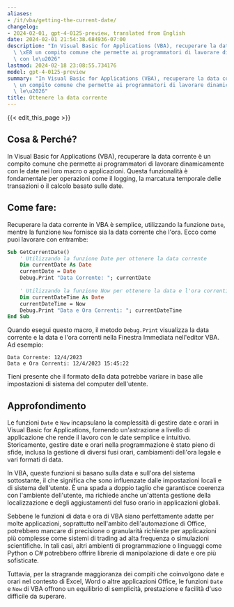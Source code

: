 ```yaml
---
aliases:
- /it/vba/getting-the-current-date/
changelog:
- 2024-02-01, gpt-4-0125-preview, translated from English
date: 2024-02-01 21:54:38.684936-07:00
description: "In Visual Basic for Applications (VBA), recuperare la data corrente\
  \ \xE8 un compito comune che permette ai programmatori di lavorare dinamicamente\
  \ con le\u2026"
lastmod: 2024-02-18 23:08:55.734176
model: gpt-4-0125-preview
summary: "In Visual Basic for Applications (VBA), recuperare la data corrente \xE8\
  \ un compito comune che permette ai programmatori di lavorare dinamicamente con\
  \ le\u2026"
title: Ottenere la data corrente
---
```


{{< edit_this_page >}}

## Cosa & Perché?

In Visual Basic for Applications (VBA), recuperare la data corrente è un compito comune che permette ai programmatori di lavorare dinamicamente con le date nei loro macro o applicazioni. Questa funzionalità è fondamentale per operazioni come il logging, la marcatura temporale delle transazioni o il calcolo basato sulle date.

## Come fare:

Recuperare la data corrente in VBA è semplice, utilizzando la funzione `Date`, mentre la funzione `Now` fornisce sia la data corrente che l'ora. Ecco come puoi lavorare con entrambe:

```vb
Sub GetCurrentDate()
    ' Utilizzando la funzione Date per ottenere la data corrente
    Dim currentDate As Date
    currentDate = Date
    Debug.Print "Data Corrente: "; currentDate
    
    ' Utilizzando la funzione Now per ottenere la data e l'ora correnti
    Dim currentDateTime As Date
    currentDateTime = Now
    Debug.Print "Data e Ora Correnti: "; currentDateTime
End Sub
```

Quando esegui questo macro, il metodo `Debug.Print` visualizza la data corrente e la data e l'ora correnti nella Finestra Immediata nell'editor VBA. Ad esempio:

```
Data Corrente: 12/4/2023
Data e Ora Correnti: 12/4/2023 15:45:22
```

Tieni presente che il formato della data potrebbe variare in base alle impostazioni di sistema del computer dell'utente.

## Approfondimento

Le funzioni `Date` e `Now` incapsulano la complessità di gestire date e orari in Visual Basic for Applications, fornendo un'astrazione a livello di applicazione che rende il lavoro con le date semplice e intuitivo. Storicamente, gestire date e orari nella programmazione è stato pieno di sfide, inclusa la gestione di diversi fusi orari, cambiamenti dell'ora legale e vari formati di data.

In VBA, queste funzioni si basano sulla data e sull'ora del sistema sottostante, il che significa che sono influenzate dalle impostazioni locali e di sistema dell'utente. È una spada a doppio taglio che garantisce coerenza con l'ambiente dell'utente, ma richiede anche un'attenta gestione della localizzazione e degli aggiustamenti del fuso orario in applicazioni globali.

Sebbene le funzioni di data e ora di VBA siano perfettamente adatte per molte applicazioni, soprattutto nell'ambito dell'automazione di Office, potrebbero mancare di precisione o granularità richieste per applicazioni più complesse come sistemi di trading ad alta frequenza o simulazioni scientifiche. In tali casi, altri ambienti di programmazione o linguaggi come Python o C# potrebbero offrire librerie di manipolazione di date e ore più sofisticate.

Tuttavia, per la stragrande maggioranza dei compiti che coinvolgono date e orari nel contesto di Excel, Word o altre applicazioni Office, le funzioni `Date` e `Now` di VBA offrono un equilibrio di semplicità, prestazione e facilità d'uso difficile da superare.
